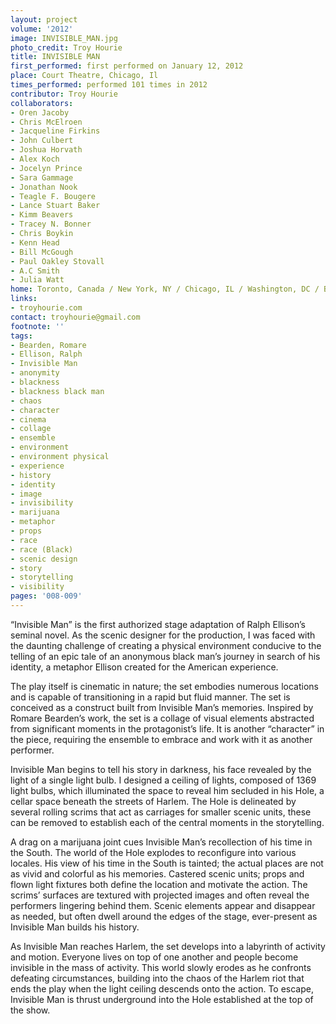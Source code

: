 ```yaml
---
layout: project
volume: '2012'
image: INVISIBLE_MAN.jpg
photo_credit: Troy Hourie
title: INVISIBLE MAN
first_performed: first performed on January 12, 2012
place: Court Theatre, Chicago, Il
times_performed: performed 101 times in 2012
contributor: Troy Hourie
collaborators:
- Oren Jacoby
- Chris McElroen
- Jacqueline Firkins
- John Culbert
- Joshua Horvath
- Alex Koch
- Jocelyn Prince
- Sara Gammage
- Jonathan Nook
- Teagle F. Bougere
- Lance Stuart Baker
- Kimm Beavers
- Tracey N. Bonner
- Chris Boykin
- Kenn Head
- Bill McGough
- Paul Oakley Stovall
- A.C Smith
- Julia Watt
home: Toronto, Canada / New York, NY / Chicago, IL / Washington, DC / Boston, MA
links:
- troyhourie.com
contact: troyhourie@gmail.com
footnote: ''
tags:
- Bearden, Romare
- Ellison, Ralph
- Invisible Man
- anonymity
- blackness
- blackness black man
- chaos
- character
- cinema
- collage
- ensemble
- environment
- environment physical
- experience
- history
- identity
- image
- invisibility
- marijuana
- metaphor
- props
- race
- race (Black)
- scenic design
- story
- storytelling
- visibility
pages: '008-009'
---
```


“Invisible Man” is the first authorized stage adaptation of Ralph Ellison’s seminal novel. As the scenic designer for the production, I was faced with the daunting challenge of creating a physical environment conducive to the telling of an epic tale of an anonymous black man’s journey in search of his identity, a metaphor Ellison created for the American experience.

The play itself is cinematic in nature; the set embodies numerous locations and is capable of transitioning in a rapid but fluid manner. The set is conceived as a construct built from Invisible Man’s memories. Inspired by Romare Bearden’s work, the set is a collage of visual elements abstracted from significant moments in the protagonist’s life. It is another “character” in the piece, requiring the ensemble to embrace and work with it as another performer.

Invisible Man begins to tell his story in darkness, his face revealed by the light of a single light bulb. I designed a ceiling of lights, composed of 1369 light bulbs, which illuminated the space to reveal him secluded in his Hole, a cellar space beneath the streets of Harlem. The Hole is delineated by several rolling scrims that act as carriages for smaller scenic units, these can be removed to establish each of the central moments in the storytelling.

A drag on a marijuana joint cues Invisible Man’s recollection of his time in the South. The world of the Hole explodes to reconfigure into various locales. His view of his time in the South is tainted; the actual places are not as vivid and colorful as his memories. Castered scenic units; props and flown light fixtures both define the location and motivate the action. The scrims’ surfaces are textured with projected images and often reveal the performers lingering behind them. Scenic elements appear and disappear as needed, but often dwell around the edges of the stage, ever-present as Invisible Man builds his history.

As Invisible Man reaches Harlem, the set develops into a labyrinth of activity and motion. Everyone lives on top of one another and people become invisible in the mass of activity. This world slowly erodes as he confronts defeating circumstances, building into the chaos of the Harlem riot that ends the play when the light ceiling descends onto the action. To escape, Invisible Man is thrust underground into the Hole established at the top of the show.
